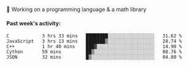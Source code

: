 
:large_blue_circle: Working on a programming language & a math library

#### Past week's activity:
<!--START_SECTION:waka-->
```text
C            3 hrs 33 mins   ████████░░░░░░░░░░░░░░░░░   31.62 % 
JavaScript   3 hrs 13 mins   ███████▒░░░░░░░░░░░░░░░░░   28.74 % 
C++          1 hr 40 mins    ███▓░░░░░░░░░░░░░░░░░░░░░   14.90 % 
Cython       59 mins         ██▒░░░░░░░░░░░░░░░░░░░░░░   08.76 % 
JSON         32 mins         █▒░░░░░░░░░░░░░░░░░░░░░░░   04.80 % 
```
<!--END_SECTION:waka-->
